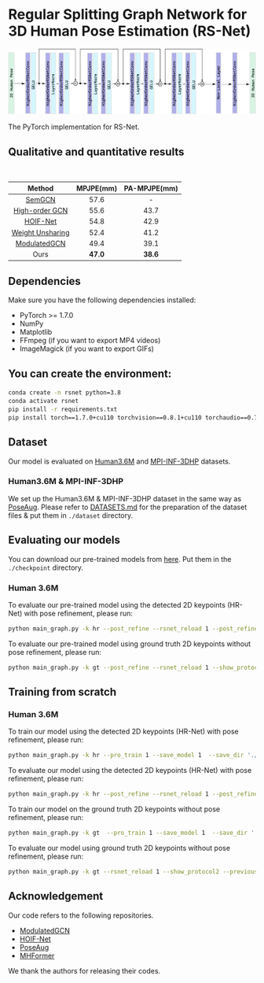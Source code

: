 # Regular Splitting Graph Network for 3D Human Pose Estimation (RS-Net)
<p align="center"><img src="./demo/Network_Architechture.png", width="600" alt="" /></p>
The PyTorch implementation for RS-Net.

## Qualitative and quantitative results
<p align="center"><img src="demo/dance.gif", width="400"  alt="" /></p>

| Method | MPJPE(mm) | PA-MPJPE(mm) |
|  :----:  | :----: | :----: |
| [SemGCN](https://github.com/garyzhao/SemGCN) | 57.6 | - |
| [High-order GCN](https://github.com/ZhimingZo/HGCN) | 55.6 | 43.7 |
| [HOIF-Net](https://github.com/happyvictor008/Higher-Order-Implicit-Fairing-Networks-for-3D-Human-Pose-Estimation) | 54.8 | 42.9 |
| [Weight Unsharing](https://github.com/tamasino52/Any-GCN) | 52.4 | 41.2 |
| [ModulatedGCN](https://github.com/ZhimingZo/Modulated-GCN) | 49.4 | 39.1 |
| Ours | **47.0** | **38.6** |

## Dependencies

Make sure you have the following dependencies installed:

* PyTorch >= 1.7.0
* NumPy
* Matplotlib
* FFmpeg (if you want to export MP4 videos)
* ImageMagick (if you want to export GIFs)

## You can create the environment:
```bash
conda create -n rsnet python=3.8
conda activate rsnet
pip install -r requirements.txt
pip install torch==1.7.0+cu110 torchvision==0.8.1+cu110 torchaudio==0.7.0 -f https://download.pytorch.org/whl/torch_stable.html
```

## Dataset

Our model is evaluated on [Human3.6M](http://vision.imar.ro/human3.6m) and [MPI-INF-3DHP](https://vcai.mpi-inf.mpg.de/3dhp-dataset/) datasets. 

### Human3.6M & MPI-INF-3DHP
We set up the Human3.6M & MPI-INF-3DHP dataset in the same way as [PoseAug](https://github.com/jfzhang95/PoseAug). Please refer to [DATASETS.md](https://github.com/jfzhang95/PoseAug/blob/main/DATASETS.md) for the preparation of the dataset files & put them in `./dataset` directory.


## Evaluating our models
You can download our pre-trained models from [here](https://drive.google.com/drive/folders/1gWk1B-q-220XR-9MqdlqJFtUI3eBVJe6?usp=sharing). Put them in the `./checkpoint` directory.
### Human 3.6M

To evaluate our pre-trained model using the detected 2D keypoints (HR-Net) with pose refinement, please run:
```bash
python main_graph.py -k hr --post_refine --rsnet_reload 1 --post_refine_reload 1 --save_out_type post --show_protocol2 --previous_dir './checkpoint/HR-Net' --rsnet_model model_rsnet_2_eva_post_4704.pth --post_refine_model model_post_refine_2_eva_post_4704.pth --nepoch 2 -z 96 --batchSize 512
```

To evaluate our pre-trained model using ground truth 2D keypoints without pose refinement, please run:
```bash
python main_graph.py -k gt --post_refine --rsnet_reload 1 --show_protocol2 --previous_dir './checkpoint/GT' --rsnet_model model_rsnet_5_eva_xyz_3728' --nepoch 2 -z 64 --batchSize 128
```

## Training from scratch
### Human 3.6M

To train our model using the detected 2D keypoints (HR-Net) with pose refinement, please run:
```bash
python main_graph.py -k hr --pro_train 1 --save_model 1  --save_dir './checkpoint' --show_protocol2  --post_refine --save_out_type post -z 96 --batchSize 512 --nepoch 31
```

To evaluate our model using the detected 2D keypoints (HR-Net) with pose refinement, please run:
```bash
python main_graph.py -k hr --post_refine --rsnet_reload 1 --post_refine_reload 1 --save_out_type post --show_protocol2 --previous_dir './checkpoint/HR-Net' --rsnet_model '[model_rsnet]' --post_refine_model '[model_post_refine]' --nepoch 2 -z 96 --batchSize 512
```

To train our model on the ground truth 2D keypoints without pose refinement, please run:
```bash
python main_graph.py -k gt  --pro_train 1 --save_model 1  --save_dir './checkpoint/GT' --show_protocol2  -z 64 --batchSize 128 --nepoch 31 --learning_rate 1e-3 --large_decay_epoch 5 --lr_decay .95
```

To evaluate our model using ground truth 2D keypoints without pose refinement, please run:
```bash
python main_graph.py -k gt --rsnet_reload 1 --show_protocol2 --previous_dir './checkpoint/GT' --rsnet_model '[model_rsnet]' --nepoch 2 -z 64 --batchSize 128
```

## Acknowledgement
Our code refers to the following repositories.
* [ModulatedGCN](https://github.com/ZhimingZo/Modulated-GCN)
* [HOIF-Net](https://github.com/happyvictor008/Higher-Order-Implicit-Fairing-Networks-for-3D-Human-Pose-Estimation)
* [PoseAug](https://github.com/jfzhang95/PoseAug)
* [MHFormer](https://github.com/Vegetebird/MHFormer)

We thank the authors for releasing their codes.
